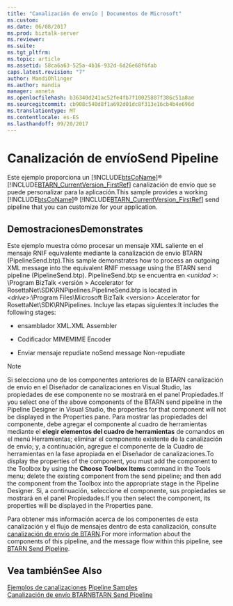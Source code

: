 ```yaml
---
title: "Canalización de envío | Documentos de Microsoft"
ms.custom: 
ms.date: 06/08/2017
ms.prod: biztalk-server
ms.reviewer: 
ms.suite: 
ms.tgt_pltfrm: 
ms.topic: article
ms.assetid: 58ca6a63-525a-4b16-932d-6d26e68f6fab
caps.latest.revision: "7"
author: MandiOhlinger
ms.author: mandia
manager: anneta
ms.openlocfilehash: b36340d241ac52fe4fb7f10025807f386c51a8ae
ms.sourcegitcommit: cb908c540d8f1a692d01dc8f313e16cb4b4e696d
ms.translationtype: MT
ms.contentlocale: es-ES
ms.lasthandoff: 09/20/2017
---
```

# <a name="send-pipeline"></a><span data-ttu-id="88e8f-102">Canalización de envío</span><span class="sxs-lookup"><span data-stu-id="88e8f-102">Send Pipeline</span></span>
<span data-ttu-id="88e8f-103">Este ejemplo proporciona un [!INCLUDE[btsCoName](../../includes/btsconame-md.md)]® [!INCLUDE[BTARN_CurrentVersion_FirstRef](../../includes/btarn-currentversion-firstref-md.md)] canalización de envío que se puede personalizar para la aplicación.</span><span class="sxs-lookup"><span data-stu-id="88e8f-103">This sample provides a working [!INCLUDE[btsCoName](../../includes/btsconame-md.md)]® [!INCLUDE[BTARN_CurrentVersion_FirstRef](../../includes/btarn-currentversion-firstref-md.md)] send pipeline that you can customize for your application.</span></span>  
  
## <a name="demonstrates"></a><span data-ttu-id="88e8f-104">Demostraciones</span><span class="sxs-lookup"><span data-stu-id="88e8f-104">Demonstrates</span></span>  
 <span data-ttu-id="88e8f-105">Este ejemplo muestra cómo procesar un mensaje XML saliente en el mensaje RNIF equivalente mediante la canalización de envío BTARN (PipelineSend.btp).</span><span class="sxs-lookup"><span data-stu-id="88e8f-105">This sample demonstrates how to process an outgoing XML message into the equivalent RNIF message using the BTARN send pipeline (PipelineSend.btp).</span></span> <span data-ttu-id="88e8f-106">PipelineSend.btp se encuentra en  *\<unidad >*: \Program BizTalk \<versión > Accelerator for RosettaNet\SDK\RNPipelines.</span><span class="sxs-lookup"><span data-stu-id="88e8f-106">PipelineSend.btp is located in *\<drive>*:\Program Files\Microsoft BizTalk \<version> Accelerator for RosettaNet\SDK\RNPipelines.</span></span> <span data-ttu-id="88e8f-107">Incluye las etapas siguientes:</span><span class="sxs-lookup"><span data-stu-id="88e8f-107">It includes the following stages:</span></span>  
  
-   <span data-ttu-id="88e8f-108">ensamblador XML.</span><span class="sxs-lookup"><span data-stu-id="88e8f-108">XML Assembler</span></span>  
  
-   <span data-ttu-id="88e8f-109">Codificador MIME</span><span class="sxs-lookup"><span data-stu-id="88e8f-109">MIME Encoder</span></span>  
  
-   <span data-ttu-id="88e8f-110">Enviar mensaje repudiate no</span><span class="sxs-lookup"><span data-stu-id="88e8f-110">Send message Non-repudiate</span></span>  
  
> [!NOTE]
>  <span data-ttu-id="88e8f-111">Si selecciona uno de los componentes anteriores de la BTARN canalización de envío en el Diseñador de canalizaciones en Visual Studio, las propiedades de ese componente no se mostrará en el panel Propiedades.</span><span class="sxs-lookup"><span data-stu-id="88e8f-111">If you select one of the above components of the BTARN send pipeline in the Pipeline Designer in Visual Studio, the properties for that component will not be displayed in the Properties pane.</span></span> <span data-ttu-id="88e8f-112">Para mostrar las propiedades del componente, debe agregar el componente al cuadro de herramientas mediante el **elegir elementos del cuadro de herramientas** de comandos en el menú Herramientas; eliminar el componente existente de la canalización de envío; y, a continuación, agregue el componente de la Cuadro de herramientas en la fase apropiada en el Diseñador de canalizaciones.</span><span class="sxs-lookup"><span data-stu-id="88e8f-112">To display the properties of the component, you must add the component to the Toolbox by using the **Choose Toolbox Items** command in the Tools menu; delete the existing component from the send pipeline; and then add the component from the Toolbox into the appropriate stage in the Pipeline Designer.</span></span> <span data-ttu-id="88e8f-113">Si, a continuación, seleccione el componente, sus propiedades se mostrará en el panel Propiedades.</span><span class="sxs-lookup"><span data-stu-id="88e8f-113">If you then select the component, its properties will be displayed in the Properties pane.</span></span>  
  
 <span data-ttu-id="88e8f-114">Para obtener más información acerca de los componentes de esta canalización y el flujo de mensajes dentro de esta canalización, consulte [canalización de envío de BTARN](../../adapters-and-accelerators/accelerator-rosettanet/btarn-send-pipeline.md).</span><span class="sxs-lookup"><span data-stu-id="88e8f-114">For more information about the components of this pipeline, and the message flow within this pipeline, see [BTARN Send Pipeline](../../adapters-and-accelerators/accelerator-rosettanet/btarn-send-pipeline.md).</span></span>  
  
## <a name="see-also"></a><span data-ttu-id="88e8f-115">Vea también</span><span class="sxs-lookup"><span data-stu-id="88e8f-115">See Also</span></span>  
 <span data-ttu-id="88e8f-116">[Ejemplos de canalizaciones](../../adapters-and-accelerators/accelerator-rosettanet/pipeline-samples.md) </span><span class="sxs-lookup"><span data-stu-id="88e8f-116">[Pipeline Samples](../../adapters-and-accelerators/accelerator-rosettanet/pipeline-samples.md) </span></span>  
 [<span data-ttu-id="88e8f-117">Canalización de envío BTARN</span><span class="sxs-lookup"><span data-stu-id="88e8f-117">BTARN Send Pipeline</span></span>](../../adapters-and-accelerators/accelerator-rosettanet/btarn-send-pipeline.md)